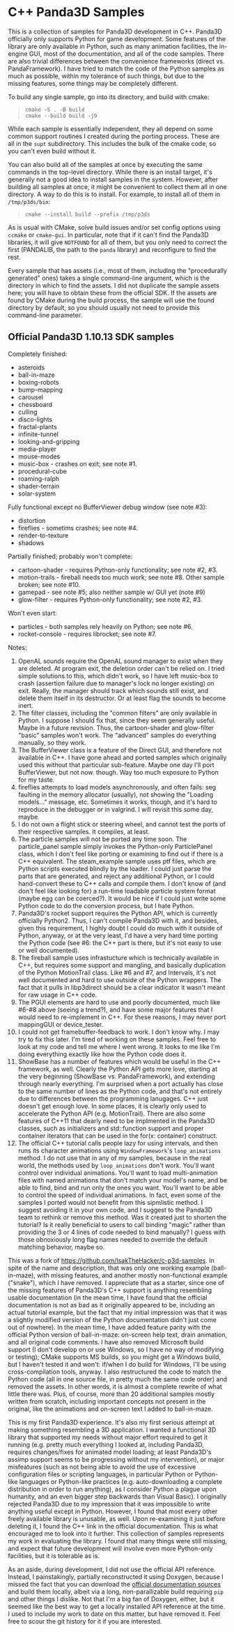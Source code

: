 # C++ Panda3D Samples

This is a collection of samples for Panda3D development in C++.
Panda3D officially only supports Python for game development.  Some
features of the library are only available in Python, such as many
animation facilities, the in-engine GUI, most of the documentation,
and all of the code samples.  There are also trivial differences
between the convenience frameworks (direct vs. PandaFramework).  I
have tried to match the code of the Python samples as much as
possible, within my tolerance of such things, but due to the missing
features, some things may be completely different.

To build any single sample, go into its directory, and build with cmake:

>     cmake -S . -B build
>     cmake --build build -j9

While each sample is essentially independent, they all depend on some
common support routines I created during the porting process.  These
are all in the `supt` subdirectory.  This includes the bulk of the
cmake code, so you can't even build without it.

You can also build all of the samples at once by executing the same
commands in the top-level directory.  While there is an install
target, it's generally not a good idea to install samples in the
system.  However, after building all samples at once, it might be
convenient to collect them all in one directory.  A way to do this is
to install.  For example, to install all of them in `/tmp/p3ds/bin`:

>     cmake --install build --prefix /tmp/p3ds

As is usual with CMake, solve build issues and/or set config options
using `ccmake` or `cmake-gui`.  In particular, note that if it can't
find the Panda3D libraries, it will give `NOTFOUND` for all of them,
but you only need to correct the first (PANDALIB, the path to the
`panda` library) and reconfigure to find the rest.

Every sample that has assets (i.e., most of them, including the
"procedurally generated" ones) takes a single command-line argument,
which is the directory in which to find the assets.  I did not
duplicate the sample assets here; you will have to obtain these from
the official SDK.  If the assets are found by CMake during the build
process, the sample will use the found directory by default, so you
should usually not need to provide this command-line parameter.

Official Panda3D 1.10.13 SDK samples
------------------------------------

Completely finished:

 - asteroids
 - ball-in-maze
 - boxing-robots
 - bump-mapping
 - carousel
 - chessboard
 - culling
 - disco-lights
 - fractal-plants
 - infinite-tunnel
 - looking-and-gripping
 - media-player
 - mouse-modes
 - music-box - crashes on exit; see note #1.
 - procedural-cube
 - roaming-ralph
 - shader-terrain
 - solar-system

Fully functional except no BufferViewer debug window (see note #3):

 - distortion
 - fireflies - sometims crashes; see note #4.
 - render-to-texture
 - shadows

Partially finished; probably won't complete:

 - cartoon-shader - requires Python-only functionality; see note #2, #3.
 - motion-trails - fireball needs too much work; see note #8.  Other
   sample broken; see note #10.
 - gamepad - see note #5; also neither sample w/ GUI yet (note #9)
 - glow-filter - requires Python-only functionality; see note #2, #3.

Won't even start:

 - particles - both samples rely heavily on Python; see note #6.
 - rocket-console - requires librocket; see note #7.

Notes:

1) OpenAL sounds require the OpenAL sound manager to exist when they
   are deleted.  At program exit, the deletion order can't be relied
   on.  I tried simple solutions to this, which didn't work, so I have
   left music-box to crash (assertion failure due to manager's lock no
   longer existing) on exit.  Really, the manager should track which
   sounds still exist, and delete them itself in its destructor.  Or
   at least flag the sounds to become inert.
2) The filter classes, including the "common filters" are only
   available in Python.  I suppose I should fix that, since they seem
   generally useful.  Maybe in a future revision.  Thus, the
   cartoon-shader and glow-filter "basic" samples won't work.  The
   "advanced" samples do everything manually, so they work.
3) The BufferViewer class is a feature of the Direct GUI, and
   therefore not available in C++.  I have gone ahead and ported
   samples which originally used this without that particular
   sub-feature.  Maybe one day I'll port BufferViewer, but not now.
   though.  Way too much exposure to Python for my taste.
4) fireflies attempts to load models asynchronously, and often fails:
   seg faulting in the memory allocator (usually), not showing the
   "Loading models..." message, etc.  Sometimes it works, though, and
   it's hard to reproduce in the debugger or in valgrind.  I will
   revisit this some day, maybe.
5) I do not own a flight stick or steering wheel, and cannot test the
   ports of their respective samples.  It compiles, at least.
6) The particle samples will not be ported any time soon.  The
   particle_panel sample simply invokes the Python-only ParticlePanel
   class, which I don't feel like porting or examining to find out if
   there is a C++ equivalent.  The steam_example sample uses ptf files,
   which are Python scripts executed blindly by the loader.  I could
   just parse the parts that are generated, and reject any additional
   Python, or I could hand-convert these to C++ calls and compile them.
   I don't know of (and don't feel like looking for) a run-time
   loadable particle system format (maybe egg can be coerced?).  It
   would be nice if I could just write some Python code to do the
   conversion process, but I hate Python.
7) Panda3D's rocket support requires the Python API, which is currently
   officially Python2.  Thus, I can't compile Panda3D with it, and
   besides, given this requirement, I highly doubt I could do much
   with it outside of Python, anyway, or at the very least, I'd have
   a very hard time porting the Python code (see #6: the C++
   part is there, but it's not easy to use or well documented).
8) The fireball sample uses infrastucture which is technically available
   in C++, but requires some support and mangling, and basically
   duplication of the Python MotionTrail class.  Like #6 and #7, and
   Intervals, it's not well documented and hard to use outside of the
   Python wrappers.  The fact that it pulls in libp3direct should be a
   clear indicator it wasn't meant for raw usage in C++ code.
9) The PGUI elements are hard to use and poorly documented, much like
   #6-#8 above (seeing a trend?), and have some major features that I
   would need to re-implement in C++.  For these reasons, I may never
   port mappingGUI or device_tester.
10) I could not get framebuffer-feedback to work.  I don't know why.
    I may try to fix this later.  I'm tired of working on these samples.
    Feel free to look at my code and tell me where I went wrong.  It
    looks to me like I'm doing everything exactly like how the Python
    code does it.
0) ShowBase has a number of features which would be useful in the C++
   framework, as well.  Clearly the Python API gets more love,
   starting at the very beginning (ShowBase vs. PandaFramework), and
   extending through nearly everything.  I'm surprised when a port
   actually has close to the same number of lines as the Python code, and
   that's not entirely due to differences between the programming
   lanugages.  C++ just doesn't get enough love.  In some places, it
   is clearly only used to accelerate the Python API (e.g.
   MotionTrail). There are also some features of C++11 that dearly need
   to be implmented in the Panda3D classes, such as initializers and
   std::function support and proper container iterators that can be
   used in the for(x: container) construct.
0) The official C++ tutorial calls people lazy for using intervals,
   and then runs its character animations using `WindowFramework`'s
   `loop_animations` method.  I do not use that in any of my samples,
   because in the real world, the methods used by `loop_animations`
   don't work.  You'll want control over individual animations.
   You'll want to load multi-animation files with named animations
   that don't match your model's name, and be able to find, bind and
   run only the ones you want.  You'll want to be able to control the
   speed of individual animations.  In fact, even some of the samples
   I ported would not benefit from this sipmlistic method.  I suggest
   avoiding it in your own code, and I suggest to the Panda3D team to
   rethink or remove this method.  Was it created just to shorten the
   tutorial?  Is it really beneficial to users to call binding "magic"
   rather than providing the 3 or 4 lines of code needed to bind
   manually?  I guess with those obnoxiously long flag names needed to
   override the default matching behavior, maybe so.

This was a fork of https://github.com/IsakTheHacker/c-p3d-samples.  In
spite of the name and description, that was only one working example
(ball-in-maze), with missing features, and another mostly
non-functional example ("snake"), which I have removed.  I appreciate
that as a starter, since one of the missing features of Panda3D's C++
support is anything resembling usable documentation (in the mean time,
I have found that the official documentation is not as bad as it
originally appeared to be, including an actual tutorial example, but
the fact that my initial impression was that it was a slightly
modified version of the Python documentation didn't just come out of
nowhere).  In the mean time, I have added feature parity with the
official Python version of ball-in-maze:  on-screen help text, drain
animation, and all original code comments.  I have also removed
Microsoft build support (I don't develop on or use Windows, so I have
no way of modifying or testing); CMake supports MS builds, so you might
get a Windows build, but I haven't tested it and won't:  if/when I do
build for Windows, I'll be using cross-compilation tools, anyway.  I
also restructured the code to match the Python code (all in one source
file, in pretty much the same code order) and removed the assets.  In
other words, it is almost a complete rewrite of what little there was.
Plus, of course, more than 20 additional samples mostly written from
scratch, including important concepts not present in the original,
like the animations and on-screen text I added to ball-in-maze.

This is my first Panda3D experience.  It's also my first serious
attempt at making something resembling a 3D application.  I wanted a
functional 3D library that supported my needs without major effort
required to get it running (e.g. pretty much everything I looked at,
including Panda3D, requires changes/fixes for animated model loading;
at least Panda3D's assimp support seems to be progressing without my
intervention), or major misfeatures (such as not being able to avoid
the use of excessive configuration files or scripting languages, in
particular Python or Python-like languages or Python-like practices
(e.g. auto-downloading a complete distribution in order to run
anything), as I consider Python a plague upon humanity, and an even
bigger step backwards than Visual Basic).  I originally rejected
Panda3D due to my impression that it was impossible to write anything
useful except in Python.  However, I found that most every other
freely available library is unusable, as well.  Upon re-examining it
just before deleting it, I found the C++ link in the official
documentation.  This is what encouraged me to look into it further.
This collection of samples represents my work in evaluating the
library.  I found that many things were still missing, and expect that
future development will involve even more Python-only facilities, but
it is tolerable as is.

As an aside, during development, I did not use the official API
reference.  Instead, I painstakingly, partially reconstructed it using
Doxygen, because I missed the fact that you can download the [official
documentation sources](https://github.com/panda3d/panda3d-docs) and
build them locally, albeit via a long, non-parallizable build
requiring `pip` and other things I dislike.  Not that I'm a big fan of
Doxygen, either, but it seemed like the best way to get a locally
installed API reference at the time.  I used to include my work to
date on this matter, but have removed it.  Feel free to scour the git
history for it if you are interested.
